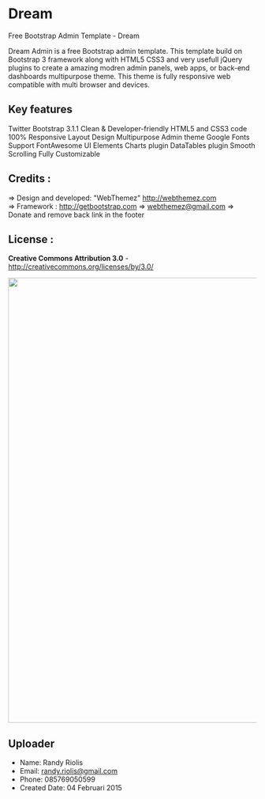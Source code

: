 # Dream
Free Bootstrap Admin Template - Dream

Dream Admin is a free Bootstrap admin template. This template build on Bootstrap 3 framework along with HTML5 CSS3 and very usefull jQuery plugins to create a amazing modren admin panels, web apps, or back-end dashboards multipurpose theme. This theme is fully responsive web compatible with multi browser and devices.


Key features
-------------
Twitter Bootstrap 3.1.1
Clean & Developer-friendly HTML5 and CSS3 code
100% Responsive Layout Design 
Multipurpose Admin theme
Google Fonts Support
FontAwesome
UI Elements
Charts plugin
DataTables plugin
Smooth Scrolling 
Fully Customizable 


Credits :
-------
=> Design and developed: "WebThemez"  http://webthemez.com  
=> Framework : http://getbootstrap.com
=> webthemez@gmail.com
=> Donate and remove back link in the footer

License :
-------
**Creative Commons Attribution 3.0** - http://creativecommons.org/licenses/by/3.0/

<img src="https://raw.github.com/r4nd1/template-cpanel-dream/master/screenshot.png" width="900">

## Uploader
* Name: Randy Riolis
* Email: randy.riolis@gmail.com
* Phone: 085769050599
* Created Date: 04 Februari 2015